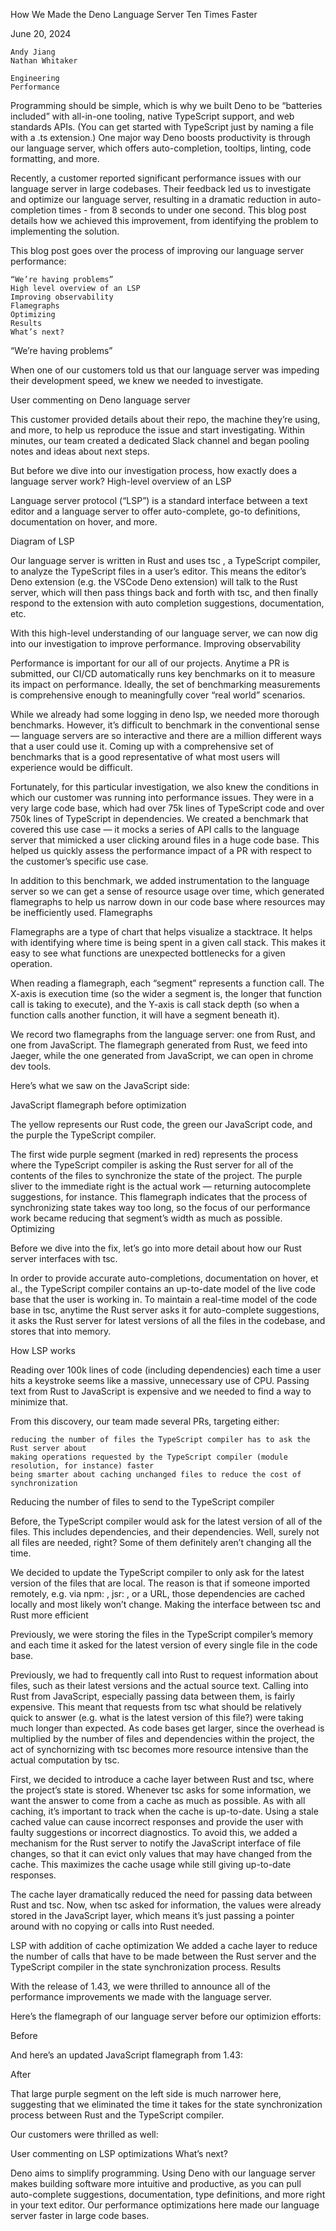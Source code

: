 How We Made the Deno Language Server Ten Times Faster

June 20, 2024

    Andy Jiang
    Nathan Whitaker

    Engineering
    Performance

Programming should be simple, which is why we built Deno to be “batteries included” with all-in-one tooling, native TypeScript support, and web standards APIs. (You can get started with TypeScript just by naming a file with a .ts extension.) One major way Deno boosts productivity is through our language server, which offers auto-completion, tooltips, linting, code formatting, and more.

Recently, a customer reported significant performance issues with our language server in large codebases. Their feedback led us to investigate and optimize our language server, resulting in a dramatic reduction in auto-completion times - from 8 seconds to under one second. This blog post details how we achieved this improvement, from identifying the problem to implementing the solution.

This blog post goes over the process of improving our language server performance:

    “We’re having problems”
    High level overview of an LSP
    Improving observability
    Flamegraphs
    Optimizing
    Results
    What’s next?

“We’re having problems”

When one of our customers told us that our language server was impeding their development speed, we knew we needed to investigate.

User commenting on Deno language server

This customer provided details about their repo, the machine they’re using, and more, to help us reproduce the issue and start investigating. Within minutes, our team created a dedicated Slack channel and began pooling notes and ideas about next steps.

But before we dive into our investigation process, how exactly does a language server work?
High-level overview of an LSP

Language server protocol (“LSP”) is a standard interface between a text editor and a language server to offer auto-complete, go-to definitions, documentation on hover, and more.

Diagram of LSP

Our language server is written in Rust and uses tsc , a TypeScript compiler, to analyze the TypeScript files in a user’s editor. This means the editor’s Deno extension (e.g. the VSCode Deno extension) will talk to the Rust server, which will then pass things back and forth with tsc, and then finally respond to the extension with auto completion suggestions, documentation, etc.

With this high-level understanding of our language server, we can now dig into our investigation to improve performance.
Improving observability

Performance is important for our all of our projects. Anytime a PR is submitted, our CI/CD automatically runs key benchmarks on it to measure its impact on performance. Ideally, the set of benchmarking measurements is comprehensive enough to meaningfully cover “real world” scenarios.

While we already had some logging in deno lsp, we needed more thorough benchmarks. However, it’s difficult to benchmark in the conventional sense — language servers are so interactive and there are a million different ways that a user could use it. Coming up with a comprehensive set of benchmarks that is a good representative of what most users will experience would be difficult.

Fortunately, for this particular investigation, we also knew the conditions in which our customer was running into performance issues. They were in a very large code base, which had over 75k lines of TypeScript code and over 750k lines of TypeScript in dependencies. We created a benchmark that covered this use case — it mocks a series of API calls to the language server that mimicked a user clicking around files in a huge code base. This helped us quickly assess the performance impact of a PR with respect to the customer’s specific use case.

In addition to this benchmark, we added instrumentation to the language server so we can get a sense of resource usage over time, which generated flamegraphs to help us narrow down in our code base where resources may be inefficiently used.
Flamegraphs

Flamegraphs are a type of chart that helps visualize a stacktrace. It helps with identifying where time is being spent in a given call stack. This makes it easy to see what functions are unexpected bottlenecks for a given operation.

When reading a flamegraph, each “segment” represents a function call. The X-axis is execution time (so the wider a segment is, the longer that function call is taking to execute), and the Y-axis is call stack depth (so when a function calls another function, it will have a segment beneath it).

We record two flamegraphs from the language server: one from Rust, and one from JavaScript. The flamegraph generated from Rust, we feed into Jaeger, while the one generated from JavaScript, we can open in chrome dev tools.

Here’s what we saw on the JavaScript side:

JavaScript flamegraph before optimization

The yellow represents our Rust code, the green our JavaScript code, and the purple the TypeScript compiler.

The first wide purple segment (marked in red) represents the process where the TypeScript compiler is asking the Rust server for all of the contents of the files to synchronize the state of the project. The purple sliver to the immediate right is the actual work — returning autocomplete suggestions, for instance. This flamegraph indicates that the process of synchronizing state takes way too long, so the focus of our performance work became reducing that segment’s width as much as possible.
Optimizing

Before we dive into the fix, let’s go into more detail about how our Rust server interfaces with tsc.

In order to provide accurate auto-completions, documentation on hover, et al., the TypeScript compiler contains an up-to-date model of the live code base that the user is working in. To maintain a real-time model of the code base in tsc, anytime the Rust server asks it for auto-complete suggestions, it asks the Rust server for latest versions of all the files in the codebase, and stores that into memory.

How LSP works

Reading over 100k lines of code (including dependencies) each time a user hits a keystroke seems like a massive, unnecessary use of CPU. Passing text from Rust to JavaScript is expensive and we needed to find a way to minimize that.

From this discovery, our team made several PRs, targeting either:

    reducing the number of files the TypeScript compiler has to ask the Rust server about
    making operations requested by the TypeScript compiler (module resolution, for instance) faster
    being smarter about caching unchanged files to reduce the cost of synchronization

Reducing the number of files to send to the TypeScript compiler

Before, the TypeScript compiler would ask for the latest version of all of the files. This includes dependencies, and their dependencies. Well, surely not all files are needed, right? Some of them definitely aren’t changing all the time.

We decided to update the TypeScript compiler to only ask for the latest version of the files that are local. The reason is that if someone imported remotely, e.g. via npm: , jsr: , or a URL, those dependencies are cached locally and most likely won’t change.
Making the interface between tsc and Rust more efficient

Previously, we were storing the files in the TypeScript compiler’s memory and each time it asked for the latest version of every single file in the code base.

Previously, we had to frequently call into Rust to request information about files, such as their latest versions and the actual source text. Calling into Rust from JavaScript, especially passing data between them, is fairly expensive. This meant that requests from tsc what should be relatively quick to answer (e.g. what is the latest version of this file?) were taking much longer than expected. As code bases get larger, since the overhead is multiplied by the number of files and dependencies within the project, the act of synchornizing with tsc becomes more resource intensive than the actual computation by tsc.

First, we decided to introduce a cache layer between Rust and tsc, where the project’s state is stored. Whenever tsc asks for some information, we want the answer to come from a cache as much as possible. As with all caching, it’s important to track when the cache is up-to-date. Using a stale cached value can cause incorrect responses and provide the user with faulty suggestions or incorrect diagnostics. To avoid this, we added a mechanism for the Rust server to notify the JavaScript interface of file changes, so that it can evict only values that may have changed from the cache. This maximizes the cache usage while still giving up-to-date responses.

The cache layer dramatically reduced the need for passing data between Rust and tsc. Now, when tsc asked for information, the values were already stored in the JavaScript layer, which means it’s just passing a pointer around with no copying or calls into Rust needed.

LSP with addition of cache optimization
We added a cache layer to reduce the number of calls that have to be made between the Rust server and the TypeScript compiler in the state synchronization process.
Results

With the release of 1.43, we were thrilled to announce all of the performance improvements we made with the language server.

Here’s the flamegraph of our language server before our optimizion efforts:

Before

And here’s an updated JavaScript flamegraph from 1.43:

After

That large purple segment on the left side is much narrower here, suggesting that we eliminated the time it takes for the state synchronization process between Rust and the TypeScript compiler.

Our customers were thrilled as well:

User commenting on LSP optimizations
What’s next?

Deno aims to simplify programming. Using Deno with our language server makes building software more intuitive and productive, as you can pull auto-complete suggestions, documentation, type definitions, and more right in your text editor. Our performance optimizations here made our language server faster in large code bases.


